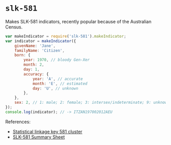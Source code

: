 # `slk-581`

Makes SLK-581 indicators, recently popular because of the Australian Census.

```js
var makeIndicator = require('slk-581').makeIndicator;
var indicator = makeIndicator({
    givenName: 'Jane',
    familyName: 'Citizen',
    born: {
        year: 1970, // bloody Gen-Xer
        month: 2,
        day: 1,
        accuracy: {
            year: 'A', // accurate
            month: 'E', // estimated
            day: 'U', // unknown
        },
    },
    sex: 2, // 1: male; 2: female; 3: intersex/indeterminate; 9: unknown
});
console.log(indicator); // -> ITZAN197002012AEU
```

References:

* [Statistical linkage key 581 cluster](http://meteor.aihw.gov.au/content/index.phtml/itemId/349510)
* [SLK-581 Summary Sheet](http://www.aihw.gov.au/WorkArea/DownloadAsset.aspx?id=60129551915)
